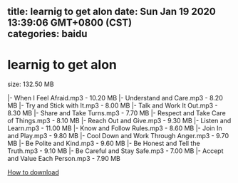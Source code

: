 
title: learnig to get alon
date: Sun Jan 19 2020 13:39:06 GMT+0800 (CST)    
categories: baidu
---

# learnig to get alon
size: 132.50 MB
 
 
|- When I Feel Afraid.mp3 - 10.20 MB
|- Understand and Care.mp3 - 8.20 MB
|- Try and Stick with It.mp3 - 8.00 MB
|- Talk and Work It Out.mp3 - 8.30 MB
|- Share and Take Turns.mp3 - 7.70 MB
|- Respect and Take Care of Things.mp3 - 8.10 MB
|- Reach Out and Give.mp3 - 9.30 MB
|- Listen and Learn.mp3 - 11.00 MB
|- Know and Follow Rules.mp3 - 8.60 MB
|- Join In and Play.mp3 - 9.80 MB
|- Cool Down and Work Through Anger.mp3 - 9.70 MB
|- Be Polite and Kind.mp3 - 9.60 MB
|- Be Honest and Tell the Truth.mp3 - 9.10 MB
|- Be Careful and Stay Safe.mp3 - 7.00 MB
|- Accept and Value Each Person.mp3 - 7.90 MB

[How to download](https://bpcam.bemobtrk.com/go/2ceec3aa-1ca2-46d6-b9ff-aaa5c184517c?jno=633)
